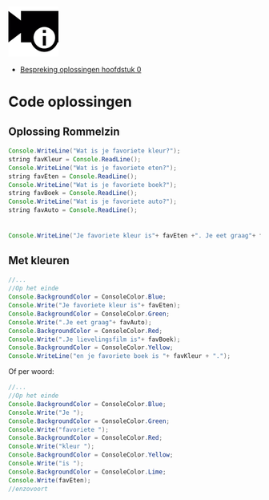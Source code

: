
![](../assets/infoclip.png)

* [Bespreking oplossingen hoofdstuk 0](https://ap.cloud.panopto.eu/Panopto/Pages/Viewer.aspx?id=1a353c40-e317-4b1d-b81b-a966007b8ed2)

# Code oplossingen

## Oplossing Rommelzin

```java
Console.WriteLine("Wat is je favoriete kleur?");
string favKleur = Console.ReadLine();
Console.WriteLine("Wat is je favoriete eten?");
string favEten = Console.ReadLine();
Console.WriteLine("Wat is je favoriete boek?");
string favBoek = Console.ReadLine();
Console.WriteLine("Wat is je favoriete auto?");
string favAuto = Console.ReadLine();


Console.WriteLine("Je favoriete kleur is"+ favEten +". Je eet graag"+ favAuto +". Je lievelingsfilm is"+ favBoek +" en je favoriete boek is "+ favKleur);
```

## Met kleuren

```java
//...
//Op het einde
Console.BackgroundColor = ConsoleColor.Blue;
Console.Write("Je favoriete kleur is"+ favEten);
Console.BackgroundColor = ConsoleColor.Green;
Console.Write(".Je eet graag"+ favAuto);
Console.BackgroundColor = ConsoleColor.Red;
Console.Write(".Je lievelingsfilm is"+ favBoek);
Console.BackgroundColor = ConsoleColor.Yellow;
Console.WriteLine("en je favoriete boek is "+ favKleur + ".");
```

Of per woord:

```java
//...
//Op het einde
Console.BackgroundColor = ConsoleColor.Blue;
Console.Write("Je ");
Console.BackgroundColor = ConsoleColor.Green;
Console.Write("favoriete ");
Console.BackgroundColor = ConsoleColor.Red;
Console.Write("kleur ");
Console.BackgroundColor = ConsoleColor.Yellow;
Console.Write("is ");
Console.BackgroundColor = ConsoleColor.Lime;
Console.Write(favEten);
//enzovoort
```

